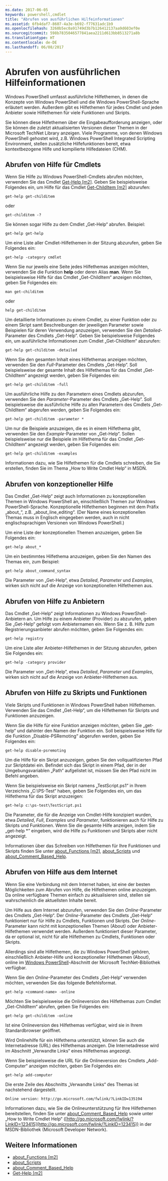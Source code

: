 ```yaml
---
ms.date: 2017-06-05
keywords: powershell,cmdlet
title: "Abrufen von ausführlichen Hilfeinformationen"
ms.assetid: 6fb4daf7-8607-4a3e-b692-f77631adc1b9
ms.openlocfilehash: 3260b5ec0a91749d3b7b126412137aa9d603ef0e
ms.sourcegitcommit: 598b7835046577841aea2211d613bb8513271a8b
ms.translationtype: HT
ms.contentlocale: de-DE
ms.lasthandoff: 06/08/2017
---
```

# <a name="getting-detailed-help-information"></a>Abrufen von ausführlichen Hilfeinformationen
Windows PowerShell umfasst ausführliche Hilfethemen, in denen die Konzepte von Windows PowerShell und die Windows PowerShell-Sprache erläutert werden. Außerdem gibt es Hilfethemen für jedes Cmdlet und jeden Anbieter sowie Hilfethemen für viele Funktionen und Skripts.

Sie können diese Hilfethemen über die Eingabeaufforderung anzeigen, oder Sie können die zuletzt aktualisierten Versionen dieser Themen in der Microsoft TechNet Library anzeigen. Viele Programme, von denen Windows PowerShell gehostet wird, z.B. Windows PowerShell Integrated Scripting Environment, stellen zusätzliche Hilfefunktionen bereit, etwa kontextbezogene Hilfe und kompilierte Hilfedateien (CHM).

## <a name="getting-help-for-cmdlets"></a>Abrufen von Hilfe für Cmdlets
Wenn Sie Hilfe zu Windows PowerShell-Cmdlets abrufen möchten, verwenden Sie das Cmdlet [Get-Help [m2]](https://technet.microsoft.com/en-us/library/2d7fe1b4-0025-4580-a911-d81922dd6cd2). Geben Sie beispielsweise Folgendes ein, um Hilfe für das Cmdlet [Get-ChildItem [m2]](https://technet.microsoft.com/en-us/library/4b270d63-c995-45b8-b5b4-3f8887efbfcc) abzurufen:

```
get-help get-childitem
```

oder

```
get-childitem -?
```

Sie können sogar Hilfe zu dem Cmdlet „Get-Help“ abrufen. Beispiel:

```
get-help get-help
```

Um eine Liste aller Cmdlet-Hilfethemen in der Sitzung abzurufen, geben Sie Folgendes ein:

```
get-help -category cmdlet
```

Wenn Sie nur jeweils eine Seite jedes Hilfethemas anzeigen möchten, verwenden Sie die Funktion **help** oder deren Alias **man**. Wenn Sie beispielsweise Hilfe für das Cmdlet „Get-ChildItem“ anzeigen möchten, geben Sie Folgendes ein:

```
man get-childitem
```

oder

```
help get-childitem
```

Um detaillierte Informationen zu einem Cmdlet, zu einer Funktion oder zu einem Skript samt Beschreibungen der jeweiligen Parameter sowie Beispielen für deren Verwendung anzuzeigen, verwenden Sie den *Detailed*-Parameter des Cmdlets „Get-Help“. Geben Sie beispielsweise Folgendes ein, um ausführliche Informationen zum Cmdlet „Get-ChildItem“ abzurufen:

```
get-help get-childitem -detailed
```

Wenn Sie den gesamten Inhalt eines Hilfethemas anzeigen möchten, verwenden Sie den *Full*-Parameter des Cmdlets „Get-Help“. Soll beispielsweise der gesamte Inhalt des Hilfethemas für das Cmdlet „Get-ChildItem“ angezeigt werden, geben Sie Folgendes ein:

```
get-help get-childitem -full
```

Um ausführliche Hilfe zu den Parametern eines Cmdlets abzurufen, verwenden Sie den *Parameter*-Parameter des Cmdlets „Get-Help“. Soll beispielsweise die ausführliche Hilfe zu allen Parametern des Cmdlets „Get-ChildItem“ abgerufen werden, geben Sie Folgendes ein:

```
get-help get-childitem -parameter *
```

Um nur die Beispiele anzuzeigen, die es in einem Hilfethema gibt, verwenden Sie den *Example*-Parameter von „Get-Help“. Sollen beispielsweise nur die Beispiele im Hilfethema für das Cmdlet „Get-ChildItem“ angezeigt werden, geben Sie Folgendes ein:

```
get-help get-childitem -examples
```

Informationen dazu, wie Sie Hilfethemen für die Cmdlets schreiben, die Sie erstellen, finden Sie im Thema „How to Write Cmdlet Help“ in MSDN.

## <a name="getting-conceptual-help"></a>Abrufen von konzeptioneller Hilfe
Das Cmdlet „Get-Help“ zeigt auch Informationen zu konzeptionellen Themen in Windows PowerShell an, einschließlich Themen zur Windows PowerShell-Sprache. Konzeptionelle Hilfethemen beginnen mit dem Präfix „about_“, z.B. „about_line_editing“. (Der Name eines konzeptionellen Themas muss in Englisch eingegeben werden, auch in nicht englischsprachigen Versionen von Windows PowerShell.)

Um eine Liste der konzeptionellen Themen anzuzeigen, geben Sie Folgendes ein:

```
get-help about_*
```

Um ein bestimmtes Hilfethema anzuzeigen, geben Sie den Namen des Themas ein, zum Beispiel:

```
get-help about_command_syntax
```

Die Parameter von „Get-Help“, etwa *Detailed*, *Parameter* und *Examples*, wirken sich nicht auf die Anzeige von konzeptionellen Hilfethemen aus.

## <a name="getting-help-about-providers"></a>Abrufen von Hilfe zu Anbietern
Das Cmdlet „Get-Help“ zeigt Informationen zu Windows PowerShell-Anbietern an. Um Hilfe zu einem Anbieter (Provider) zu abzurufen, geben Sie „Get-Help“ gefolgt vom Anbieternamen ein. Wenn Sie z. B. Hilfe zum Registrierungsanbieter abrufen möchten, geben Sie Folgendes ein:

```
get-help registry
```

Um eine Liste aller Anbieter-Hilfethemen in der Sitzung abzurufen, geben Sie Folgendes ein:

```
get-help -category provider
```

Die Parameter von „Get-Help“, etwa *Detailed*, *Parameter* und *Examples*, wirken sich nicht auf die Anzeige von Anbieter-Hilfethemen aus.

## <a name="getting-help-about-scripts-and-functions"></a>Abrufen von Hilfe zu Skripts und Funktionen
Viele Skripts und Funktionen in Windows PowerShell haben Hilfethemen. Verwenden Sie das Cmdlet „Get-Help“, um die Hilfethemen für Skripts und Funktionen anzuzeigen.

Wenn Sie die Hilfe für eine Funktion anzeigen möchten, geben Sie „get-help“ und dahinter den Namen der Funktion ein. Soll beispielsweise Hilfe für die Funktion „Disable-PSRemoting“ abgerufen werden, geben Sie Folgendes ein:

```
get-help disable-psremoting
```

Um die Hilfe für ein Skript anzuzeigen, geben Sie den vollqualifizierten Pfad zur Skriptdatei ein. Befindet sich das Skript in einem Pfad, der in der Umgebungsvariablen „Path“ aufgelistet ist, müssen Sie den Pfad nicht im Befehl angeben.

Wenn Sie beispielsweise ein Skript namens „TestScript.ps1“ in Ihrem Verzeichnis „C:\\PS-Test“ haben, geben Sie Folgendes ein, um das Hilfethema für das Skript anzuzeigen:

```
get-help c:\ps-test\TestScript.ps1
```

Die Parameter, die für die Anzeige von Cmdlet-Hilfe konzipiert wurden, etwa *Detailed*, *Full*, *Examples* und *Parameter*, funktionieren auch für Hilfe zu Skripts und Funktionen. Wenn Sie die gesamte Hilfe anzeigen, indem Sie „get-help \*“ eingeben, wird die Hilfe zu Funktionen und Skripts aber nicht angezeigt.

Informationen über das Schreiben von Hilfethemen für Ihre Funktionen und Skripts finden Sie unter [about_Functions [m2]](https://technet.microsoft.com/en-us/library/61d40692-5300-4de9-a9b5-bae31815e105), [about_Scripts](https://technet.microsoft.com/en-us/library/7dc08334-dcfe-450b-b949-0554855623af) und [about_Comment_Based_Help](https://technet.microsoft.com/en-us/library/99a81ccc-21a0-49ec-a1b3-9efe2b4c0bbf).

## <a name="getting-help-online"></a>Abrufen von Hilfe aus dem Internet
Wenn Sie eine Verbindung mit dem Internet haben, ist eine der besten Möglichkeiten zum Abrufen von Hilfe, die Hilfethemen online anzuzeigen. Da online verfügbare Themen einfach zu aktualisieren sind, stellen sie wahrscheinlich die aktuellsten Inhalte bereit.

Um Hilfe aus dem Internet abzurufen, verwenden Sie den *Online*-Parameter des Cmdlets „Get-Help“. Der *Online*-Parameter des Cmdlets „Get-Help“ funktioniert nur für Hilfe zu Cmdlets, Funktionen und Skripts. Der *Online*-Parameter kann nicht mit konzeptionellen Themen (About) oder Anbieter-Hilfethemen verwendet werden. Außerdem funktioniert dieser Parameter, da er optional ist, nicht für alle Hilfethemen zu Cmdlets, Funktionen oder Skripts.

Allerdings sind alle Hilfethemen, die zu Windows PowerShell gehören, einschließlich Anbieter-Hilfe und konzeptioneller Hilfethemen (About), online im [Windows PowerShell](http://go.microsoft.com/fwlink/?LinkID=107116)-Abschnitt der Microsoft TechNet-Bibliothek verfügbar.

Wenn Sie den *Online*-Parameter des Cmdlets „Get-Help“ verwenden möchten, verwenden Sie das folgende Befehlsformat.

```
get-help <command-name> -online
```

Möchten Sie beispielsweise die Onlineversion des Hilfethemas zum Cmdlet „Get-ChildItem“ abrufen, geben Sie Folgendes ein:

```
get-help get-childitem -online
```

Ist eine Onlineversion des Hilfethemas verfügbar, wird sie in Ihrem Standardbrowser geöffnet.

Wird Onlinehilfe für ein Hilfethema unterstützt, können Sie auch die Internetadresse (URL) des Hilfethemas anzeigen. Die Internetadresse wird im Abschnitt „Verwandte Links“ eines Hilfethemas angezeigt.

Wenn Sie beispielsweise die URL für die Onlineversion des Cmdlets „Add-Computer“ anzeigen möchten, geben Sie Folgendes ein:

```
get-help add-computer
```

Die erste Zeile des Abschnitts „Verwandte Links“ des Themas ist nachstehend dargestellt.

```
Online version: http://go.microsoft.com/fwlink/?LinkID=135194
```

Informationen dazu, wie Sie die Onlineunterstützung für Ihre Hilfethemen bereitstellen, finden Sie unter [about_Comment_Based_Help](https://technet.microsoft.com/en-us/library/99a81ccc-21a0-49ec-a1b3-9efe2b4c0bbf) sowie unter „How to Write Cmdlet Help“ ([http://go.microsoft.com/fwlink/?LinkID=123415](http://go.microsoft.com/fwlink/?LinkID=123415)) in der MSDN-Bibliothek (Microsoft Developer Network).

## <a name="see-also"></a>Weitere Informationen
- [about_Functions [m2]](https://technet.microsoft.com/en-us/library/61d40692-5300-4de9-a9b5-bae31815e105)
- [about_Scripts](https://technet.microsoft.com/en-us/library/7dc08334-dcfe-450b-b949-0554855623af)
- [about_Comment_Based_Help](https://technet.microsoft.com/en-us/library/99a81ccc-21a0-49ec-a1b3-9efe2b4c0bbf)
- [Get-Help [m2]](https://technet.microsoft.com/en-us/library/2d7fe1b4-0025-4580-a911-d81922dd6cd2)

